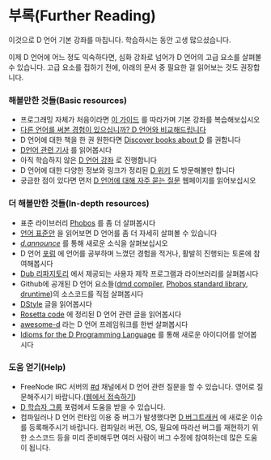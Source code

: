 # 부록(Further Reading)

이것으로 D 언어 기본 강좌를 마칩니다. 학습하시는 동안 고생 많으셨습니다.

이제 D 언어에 어느 정도 익숙하다면, 심화 강좌로 넘어가 D 언어의 고급 요소를 살펴볼 수 있습니다. 고급 요소를 접하기 전에, 아래의 문서 중 필요한 걸 읽어보는 것도 권장합니다.

### 해볼만한 것들(Basic resources)

* 프로그래밍 자체가 처음이라면  [이 가이드](http://ddili.org/ders/d.en/index.html) 를 따라가며 기본 강좌를 복습해보십시오
* [다른 언어를 써본 경험이 있으십니까? D 언어와 비교해드립니다](http://wiki.dlang.org/Coming_From)
* D 언어에 대한 책을 한 권 원한다면 [Discover books about D](https://wiki.dlang.org/Books) 를 권합니다
* [D언어 관련 기사](http://dlang.org/articles.html) 를 읽어봅시다
* 아직 학습하지 않은 [D 언어 강좌](https://wiki.dlang.org/Tutorials) 로 진행합니다
* D 언어에 대한 다양한 정보와 링크가 정리된 [D 위키](https://wiki.dlang.org/) 도 방문해볼만 합니다
* 궁금한 점이 있다면 먼저 [D 언어에 대해 자주 묻는 질문](http://dlang.org/faq.html) 웹페이지를 읽어보십시오

### 더 해볼만한 것들(In-depth resources)

* 표준 라이브러리 [Phobos](https://dlang.org/phobos) 를 좀 더 살펴봅시다
* [언어 표준안](https://dlang.org/spec/) 을 읽어보면 D 언어를 좀 더 자세히 살펴볼 수 있습니다
* [_d.announce_](http://forum.dlang.org/group/announce) 를 통해 새로운 소식을 살펴보십시오
* D 언어 [포럼](https://forum.dlang.org/) 에 언어를 공부하며 느꼈던 경험을 적거나, 활발히 진행되는 토론에 참여해봅시다
* [Dub 리파지토리](https://code.dlang.org) 에서 제공되는 사용자 제작 프로그램과 라이브러리를 살펴봅시다
* Github에 공개된 D 언어 요소들([dmd compiler](https://github.com/dlang/dmd), [Phobos standard library](https://github.com/dlang/phobos), [druntime](https://github.com/dlang/druntime))의 소스코드를 직접 살펴봅시다
* [DStyle](http://dlang.org/dstyle.html) 글을 읽어봅시다
* [Rosetta code](http://rosettacode.org/wiki/Category:D) 에 정리된 D 언어 관련 글을 읽어봅시다
* [awesome-d](https://github.com/zhaopuming/awesome-d/blob/master/README.md) 라는 D 언어 프레임워크를 한번 살펴봅시다
* [Idioms for the D Programming Language](https://p0nce.github.io/d-idioms/) 를 통해 새로운 아이디어를 얻어봅시다

### 도움 얻기(Help)

* FreeNode IRC 서버의 [#d](irc://irc.freenode.net/d) 채널에서 D 언어 관련 질문을 할 수 있습니다. 영어로 질문해주시기 바랍니다.([웹에서 접속하기](https://kiwiirc.com/client/irc.freenode.net/d))
* [D 학습자 그룹](http://forum.dlang.org/group/learn) 포럼에서 도움을 받을 수 있습니다.
* 컴파일러나 D 언어 런타임 이용 중 버그가 발생했다면 [D 버그트래커](https://issues.dlang.org) 에 새로운 이슈를 등록해주시기 바랍니다. 컴파일러 버전, OS, 필요에 따라선 버그를 재현하기 위한 소스코드 등을 미리 준비해두면 여러 사람이 버그 수정에 참여하는데 많은 도움이 됩니다.
